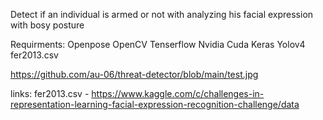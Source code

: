Detect if an individual is armed or not with analyzing his facial expression with bosy posture


Requirments:
           Openpose
           OpenCV
           Tenserflow
           Nvidia Cuda
           Keras
           Yolov4
           fer2013.csv

https://github.com/au-06/threat-detector/blob/main/test.jpg


links: 
fer2013.csv -   https://www.kaggle.com/c/challenges-in-representation-learning-facial-expression-recognition-challenge/data
